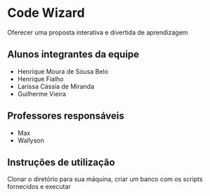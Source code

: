 # Code Wizard

Oferecer uma proposta interativa e divertida de aprendizagem

## Alunos integrantes da equipe

* Henrique Moura de Sousa Belo
* Henrique Fialho
* Larissa Cássia de Miranda
* Guilherme Vieira

## Professores responsáveis

* Max
* Wallyson

## Instruções de utilização

Clonar o diretório para sua máquina, criar um banco com os scripts fornecidos e executar
